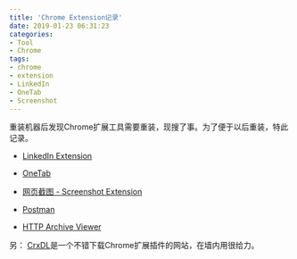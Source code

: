 ```yaml
---
title: 'Chrome Extension记录'
date: 2019-01-23 06:31:23
categories: 
- Tool
- Chrome
tags: 
- chrome
- extension
- LinkedIn
- OneTab
- Screenshot
---
```

重装机器后发现Chrome扩展工具需要重装，现搜了事。为了便于以后重装，特此记录。  
- [LinkedIn Extension](https://chrome.google.com/webstore/detail/linkedin-extension/meajfmicibjppdgbjfkpdikfjcflabpk/related?hl=en)  
- [OneTab](https://chrome.google.com/webstore/detail/onetab/chphlpgkkbolifaimnlloiipkdnihall/related?hl=en)  
- [网页截图 - Screenshot Extension](https://chrome.google.com/webstore/detail/1-click-webpage-screensho/akgpcdalpfphjmfifkmfbpdmgdmeeaeo/related?hl=zh-CN)  

- [Postman](https://chrome.google.com/webstore/detail/postman/fhbjgbiflinjbdggehcddcbncdddomop?hl=en)  
- [HTTP Archive Viewer](https://chrome.google.com/webstore/detail/http-archive-viewer/ebbdbdmhegaoooipfnjikefdpeoaidml?hl=en)  

另：
[CrxDL](https://crxdl.com)是一个不错下载Chrome扩展插件的网站，在墙内用很给力。  